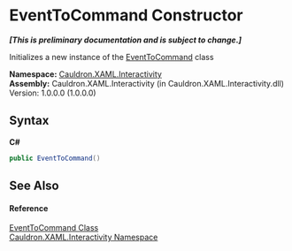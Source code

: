 # EventToCommand Constructor 
 _**\[This is preliminary documentation and is subject to change.\]**_

Initializes a new instance of the <a href="T_Cauldron_XAML_Interactivity_EventToCommand">EventToCommand</a> class

**Namespace:**&nbsp;<a href="N_Cauldron_XAML_Interactivity">Cauldron.XAML.Interactivity</a><br />**Assembly:**&nbsp;Cauldron.XAML.Interactivity (in Cauldron.XAML.Interactivity.dll) Version: 1.0.0.0 (1.0.0.0)

## Syntax

**C#**<br />
``` C#
public EventToCommand()
```


## See Also


#### Reference
<a href="T_Cauldron_XAML_Interactivity_EventToCommand">EventToCommand Class</a><br /><a href="N_Cauldron_XAML_Interactivity">Cauldron.XAML.Interactivity Namespace</a><br />